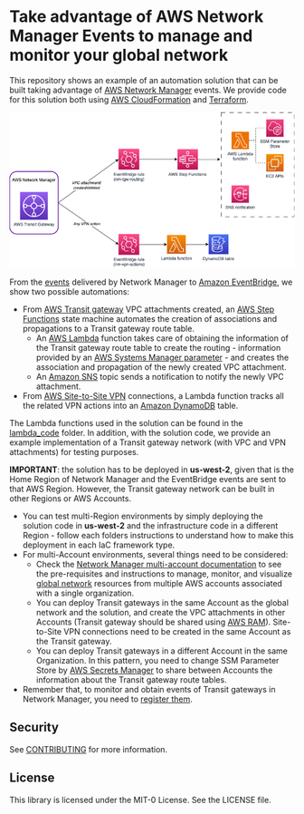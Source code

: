 # Take advantage of AWS Network Manager Events to manage and monitor your global network

This repository shows an example of an automation solution that can be built taking advantage of [AWS Network Manager](https://docs.aws.amazon.com/network-manager/latest/tgwnm/what-are-global-networks.html) events. We provide code for this solution both using [AWS CloudFormation](./cloudformation/) and [Terraform](./terraform/).

![Architecture](./images/nm-architecture.png)

From the [events](https://docs.aws.amazon.com/network-manager/latest/tgwnm/monitoring-events.html) delivered by Network Manager to [Amazon EventBridge](https://docs.aws.amazon.com/eventbridge/latest/userguide/eb-what-is.html), we show two possible automations:

* From [AWS Transit gateway](https://docs.aws.amazon.com/vpc/latest/tgw/what-is-transit-gateway.html) VPC attachments created, an [AWS Step Functions](https://docs.aws.amazon.com/step-functions/latest/dg/welcome.html) state machine automates the creation of associations and propagations to a Transit gateway route table.
    * An [AWS Lambda](https://docs.aws.amazon.com/lambda/latest/dg/welcome.html) function takes care of obtaining the information of the Transit gateway route table to create the routing - information provided by an [AWS Systems Manager parameter](https://docs.aws.amazon.com/systems-manager/latest/userguide/systems-manager-parameter-store.html) - and creates the association and propagation of the newly created VPC attachment.
    * An [Amazon SNS](https://docs.aws.amazon.com/sns/latest/dg/welcome.html) topic sends a notification to notify the newly VPC attachment.
* From [AWS Site-to-Site VPN](https://docs.aws.amazon.com/vpn/latest/s2svpn/VPC_VPN.html) connections, a Lambda function tracks all the related VPN actions into an [Amazon DynamoDB](https://docs.aws.amazon.com/amazondynamodb/latest/developerguide/Introduction.html) table.

The Lambda functions used in the solution can be found in the [lambda_code](./lambda_code/) folder. In addition, with the solution code, we provide an example implementation of a Transit gateway network (with VPC and VPN attachments) for testing purposes.

**IMPORTANT**: the solution has to be deployed in **us-west-2**, given that is the Home Region of Network Manager and the EventBridge events are sent to that AWS Region. However, the Transit gateway network can be built in other Regions or AWS Accounts.

* You can test multi-Region environments by simply deploying the solution code in **us-west-2** and the infrastructure code in a different Region - follow each folders instructions to understand how to make this deployment in each IaC framework type.
* For multi-Account environments, several things need to be considered:
    * Check the [Network Manager multi-account documentation](https://docs.aws.amazon.com/network-manager/latest/tgwnm/nm-multi-account.html) to see the pre-requisites and instructions to manage, monitor, and visualize [global network](https://docs.aws.amazon.com/network-manager/latest/tgwnm/global-networks.html) resources from multiple AWS accounts associated with a single organization.
    * You can deploy Transit gateways in the same Account as the global network and the solution, and create the VPC attachments in other Accounts (Transit gateway should be shared using [AWS RAM](https://docs.aws.amazon.com/ram/latest/userguide/what-is.html)). Site-to-Site VPN connections need to be created in the same Account as the Transit gateway.
    * You can deploy Transit gateways in a different Account in the same Organization. In this pattern, you need to change SSM Parameter Store by [AWS Secrets Manager](https://docs.aws.amazon.com/secretsmanager/latest/userguide/intro.html) to share between Accounts the information about the Transit gateway route tables.
* Remember that, to monitor and obtain events of Transit gateways in Network Manager, you need to [register them](https://docs.aws.amazon.com/network-manager/latest/tgwnm/tgw-registrations.html).

## Security

See [CONTRIBUTING](./CONTRIBUTING.md#security-issue-notifications) for more information.

## License

This library is licensed under the MIT-0 License. See the LICENSE file.

